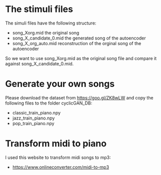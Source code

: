 # The stimuli files
The simuli files have the following structure:
- song_Xorg.mid the original song
- song_X_candidate_0.mid the generated song of the autoencoder
- song_X_org_auto.mid reconstruction of the orginal song of the autoencoder

So we want to use song_Xorg.mid as the original song file and compare it against song_X_candidate_0.mid.

# Generate your own songs
Please download the dataset from https://goo.gl/ZK8wLW and copy the following files to the folder cyclicGAN_DB:
- classic_train_piano.npy
- jazz_train_piano.npy
- pop_train_piano.npy

# Transform midi to piano
I used this website to transform midi songs to mp3:
- https://www.onlineconverter.com/midi-to-mp3
